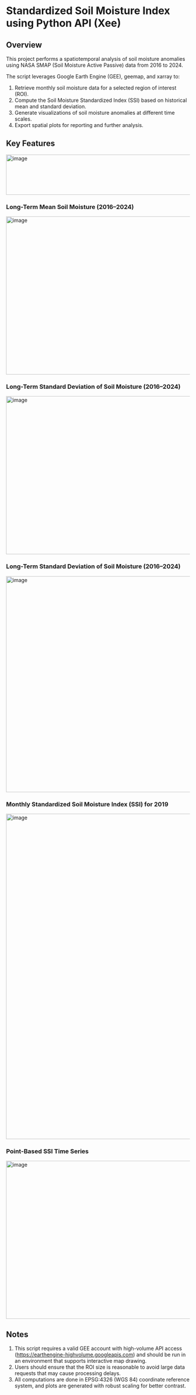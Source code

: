 # Standardized Soil Moisture Index using Python API (Xee)
## Overview
This project performs a spatiotemporal analysis of soil moisture anomalies using NASA SMAP (Soil Moisture Active Passive) data from 2016 to 2024.

The script leverages Google Earth Engine (GEE), geemap, and xarray to:
1. Retrieve monthly soil moisture data for a selected region of interest (ROI).
2. Compute the Soil Moisture Standardized Index (SSI) based on historical mean and standard deviation.
3. Generate visualizations of soil moisture anomalies at different time scales.
4. Export spatial plots for reporting and further analysis.

## Key Features
<img width="608" height="110" alt="image" src="https://github.com/user-attachments/assets/6ec6355f-9799-4ceb-b619-64bfa614a162" />

### Long-Term Mean Soil Moisture (2016–2024)
<img width="571" height="432" alt="image" src="https://github.com/user-attachments/assets/ec8901ce-e4ad-4f82-a39b-4eb9f06758c8" />

### Long-Term Standard Deviation of Soil Moisture (2016–2024)
<img width="571" height="432" alt="image" src="https://github.com/user-attachments/assets/99b251b1-bbda-4a8b-b7f1-b5b2fb704ef9" />

### Long-Term Standard Deviation of Soil Moisture (2016–2024)
<img width="1182" height="590" alt="image" src="https://github.com/user-attachments/assets/f99a9f15-db10-4d00-b44c-2ab94d9bfef5" />

### Monthly Standardized Soil Moisture Index (SSI) for 2019
<img width="1197" height="889" alt="image" src="https://github.com/user-attachments/assets/d56db454-4178-4850-b452-6379184a8de3" />

### Point-Based SSI Time Series
<img width="559" height="432" alt="image" src="https://github.com/user-attachments/assets/757503ca-c2c5-4713-8f01-39b58fcb3262" />


## Notes
1. This script requires a valid GEE account with high-volume API access (https://earthengine-highvolume.googleapis.com) and should be run in an environment that supports interactive map drawing.
2.  Users should ensure that the ROI size is reasonable to avoid large data requests that may cause processing delays.
3.  All computations are done in EPSG:4326 (WGS 84) coordinate reference system, and plots are generated with robust scaling for better contrast.
